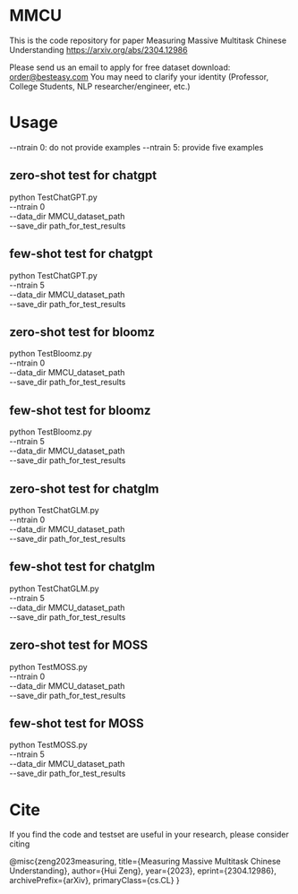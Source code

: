 # MMCU

This is the code repository for paper Measuring Massive Multitask Chinese Understanding https://arxiv.org/abs/2304.12986

Please send us an email to apply for free dataset download: order@besteasy.com
You may need to clarify your identity (Professor, College Students, NLP researcher/engineer, etc.)

# Usage

--ntrain 0: do not provide examples
--ntrain 5: provide five examples

## zero-shot test for chatgpt
python TestChatGPT.py \
 --ntrain 0  \
 --data_dir MMCU_dataset_path  \
 --save_dir path_for_test_results

## few-shot test for chatgpt
python TestChatGPT.py \
 --ntrain 5  \
 --data_dir MMCU_dataset_path  \
 --save_dir path_for_test_results

## zero-shot test for bloomz
python TestBloomz.py \
 --ntrain 0  \
 --data_dir MMCU_dataset_path  \
 --save_dir path_for_test_results
 
## few-shot test for bloomz
python TestBloomz.py \
 --ntrain 5  \
 --data_dir MMCU_dataset_path  \
 --save_dir path_for_test_results

## zero-shot test for chatglm
python TestChatGLM.py \
 --ntrain 0  \
 --data_dir MMCU_dataset_path  \
 --save_dir path_for_test_results

## few-shot test for chatglm
python TestChatGLM.py \
 --ntrain 5  \
 --data_dir MMCU_dataset_path  \
 --save_dir path_for_test_results

## zero-shot test for MOSS
python TestMOSS.py \
 --ntrain 0  \
 --data_dir MMCU_dataset_path  \
 --save_dir path_for_test_results
 
## few-shot test for MOSS
python TestMOSS.py \
 --ntrain 5  \
 --data_dir MMCU_dataset_path  \
 --save_dir path_for_test_results

# Cite
If you find the code and testset are useful in your research, please consider citing

@misc{zeng2023measuring,
      title={Measuring Massive Multitask Chinese Understanding}, 
      author={Hui Zeng},
      year={2023},
      eprint={2304.12986},
      archivePrefix={arXiv},
      primaryClass={cs.CL}
}
